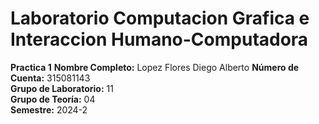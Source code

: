 # Laboratorio Computacion Grafica e Interaccion Humano-Computadora
**Practica 1**
**Nombre Completo:** Lopez Flores Diego Alberto
**Número de Cuenta:** 315081143  
**Grupo de Laboratorio:** 11  
**Grupo de Teoría:** 04  
**Semestre:** 2024-2  
